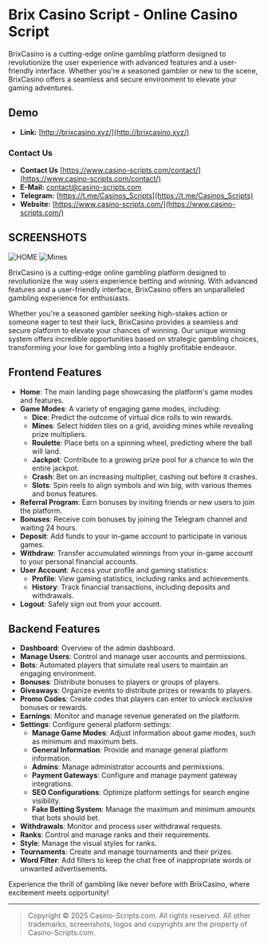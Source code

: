 # Brix Casino Script - Online Casino Script

BrixCasino is a cutting-edge online gambling platform designed to revolutionize the user experience with advanced features and a user-friendly interface. Whether you're a seasoned gambler or new to the scene, BrixCasino offers a seamless and secure environment to elevate your gaming adventures.

## Demo
- **Link:** [http://brixcasino.xyz/](http://brixcasino.xyz/)

### Contact Us
- **Contact Us** [https://www.casino-scripts.com/contact/](https://www.casino-scripts.com/contact/)
- **E-Mail:** [contact@casino-scripts.com](mailto:contact@casino-scripts.com)
- **Telegram:** [https://t.me/Casinos_Scripts](https://t.me/Casinos_Scripts)
- **Website:** [https://www.casino-scripts.com/](https://www.casino-scripts.com/)

## SCREENSHOTS 
![HOME](https://i.ibb.co/V0fmYNx6/Screenshot-2025-03-29-191007.png "HOME")
![Mines](https://i.ibb.co/8n6TmcM7/Screenshot-2025-03-29-191030.png "Mines")

BrixCasino is a cutting-edge online gambling platform designed to revolutionize the way users experience betting and winning. With advanced features and a user-friendly interface, BrixCasino offers an unparalleled gambling experience for enthusiasts.

Whether you're a seasoned gambler seeking high-stakes action or someone eager to test their luck, BrixCasino provides a seamless and secure platform to elevate your chances of winning. Our unique winning system offers incredible opportunities based on strategic gambling choices, transforming your love for gambling into a highly profitable endeavor.

## Frontend Features

- **Home**: The main landing page showcasing the platform's game modes and features.
- **Game Modes**: A variety of engaging game modes, including:
  - **Dice**: Predict the outcome of virtual dice rolls to win rewards.
  - **Mines**: Select hidden tiles on a grid, avoiding mines while revealing prize multipliers.
  - **Roulette**: Place bets on a spinning wheel, predicting where the ball will land.
  - **Jackpot**: Contribute to a growing prize pool for a chance to win the entire jackpot.
  - **Crash**: Bet on an increasing multiplier, cashing out before it crashes.
  - **Slots**: Spin reels to align symbols and win big, with various themes and bonus features.
- **Referral Program**: Earn bonuses by inviting friends or new users to join the platform.
- **Bonuses**: Receive coin bonuses by joining the Telegram channel and waiting 24 hours.
- **Deposit**: Add funds to your in-game account to participate in various games.
- **Withdraw**: Transfer accumulated winnings from your in-game account to your personal financial accounts.
- **User Account**: Access your profile and gaming statistics:
  - **Profile**: View gaming statistics, including ranks and achievements.
  - **History**: Track financial transactions, including deposits and withdrawals.
- **Logout**: Safely sign out from your account.

## Backend Features

- **Dashboard**: Overview of the admin dashboard.
- **Manage Users**: Control and manage user accounts and permissions.
- **Bots**: Automated players that simulate real users to maintain an engaging environment.
- **Bonuses**: Distribute bonuses to players or groups of players.
- **Giveaways**: Organize events to distribute prizes or rewards to players.
- **Promo Codes**: Create codes that players can enter to unlock exclusive bonuses or rewards.
- **Earnings**: Monitor and manage revenue generated on the platform.
- **Settings**: Configure general platform settings:
  - **Manage Game Modes**: Adjust information about game modes, such as minimum and maximum bets.
  - **General Information**: Provide and manage general platform information.
  - **Admins**: Manage administrator accounts and permissions.
  - **Payment Gateways**: Configure and manage payment gateway integrations.
  - **SEO Configurations**: Optimize platform settings for search engine visibility.
  - **Fake Betting System**: Manage the maximum and minimum amounts that bots should bet.
- **Withdrawals**: Monitor and process user withdrawal requests.
- **Ranks**: Control and manage ranks and their requirements.
- **Style**: Manage the visual styles for ranks.
- **Tournaments**: Create and manage tournaments and their prizes.
- **Word Filter**: Add filters to keep the chat free of inappropriate words or unwanted advertisements.

Experience the thrill of gambling like never before with BrixCasino, where excitement meets opportunity!

---

> Copyright © 2025 Casino-Scripts.com. All rights reserved. All other trademarks, screenshots, logos and copyrights are the property of Casino-Scripts.com.
